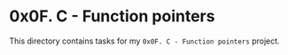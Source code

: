 # 0x0F. C - Function pointers

This directory contains tasks for my `0x0F. C - Function pointers` project.
